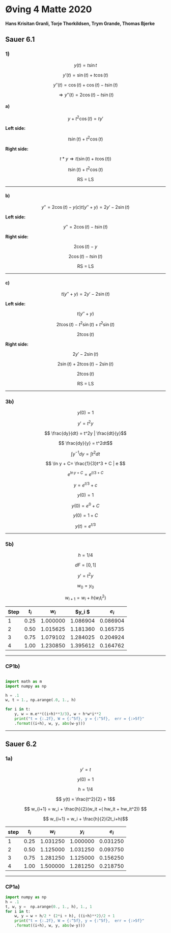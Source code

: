 # Øving 4 Matte 2020

**Hans Krisitan Granli, Torje Thorkildsen, Trym Grande, Thomas Bjerke**

## Sauer 6.1

### 1)

$$ y(t) = t \sin t$$

$$ y'(t) = \sin(t) + t\cos(t) $$

$$ y''(t) = \cos(t) + \cos(t) - t\sin(t)$$

$$ \Rightarrow y''(t) = 2\cos(t) - t\sin(t)$$

#### a)

$$ y + t^2\cos(t) = ty'$$

**Left side:**

$$ t\sin(t) + t^2\cos(t)$$

**Right side:**

$$ t*y \Rightarrow t(\sin(t) + t\cos(t))$$

$$ t\sin(t) + t^2\cos(t)$$

<center>RS = LS</center>

____

#### b)

$$ y'' = 2\cos(t) - y(c)t(y''+y) = 2y'-2\sin(t) $$

**Left side:**

$$ y'' = 2\cos(t) - t\sin(t) $$

**Right side:**

$$ 2\cos(t) - y$$

$$ 2\cos(t) - t\sin(t) $$

<center>RS = LS </center>

____

#### c)

 $$ t(y'' + y) = 2y' - 2\sin(t)$$

 **Left side:**

 $$ t(y'' + y) $$

 $$ 2t\cos(t) - t^2\sin(t) + t^2\sin(t)$$

 $$ 2t\cos(t) $$

 **Right side:**

 $$ 2y' - 2\sin(t) $$

 $$ 2\sin(t) + 2t\cos(t) - 2\sin(t) $$

 $$ 2t\cos(t) $$

 <center> RS = LS </center>

____

### 3b)

 $$ y(0) = 1 $$

 $$ y' = t^2 y $$

 $$ \frac{dy}{dt} = t^2y | \frac{dt}{y}$$

 $$ \frac{dy}{y} = t^2dt$$

 $$ \int y^{-1}dy = \int t^2dt$$

 $$ \ln y + C= \frac{1}{3}t^3 + C | e $$

 $$ e^{\ln y + C} = e^{t/3+C}$$

 $$ y = e^{t/3}+c$$

 $$ y(0) = 1 $$

 $$ y(0) = e^{0} + C$$

 $$ y(0) = 1 + C$$ 

 $$ y(t) = e^{t/3} $$

____

### 5b)

$$ h = 1/4 $$

$$ dF = [0,1] $$

$$ y' = t^2y$$

$$ w_0 = y_0 $$

$$ w_{i+1} = w_i + h(w_it^2_i) $$



| Step | $t_i$ | $w_i$  | $y_i $ | $e_i$   |
| ---- | ----- | ------ | ------ | ------- |
| 1 | 0.25 |1.000000 | 1.086904 |0.086904 |
| 2 | 0.50 |1.015625 | 1.181360 |0.165735 |
| 3 | 0.75 |1.079102 | 1.284025 |0.204924 |
| 4 | 1.00 |1.230850 | 1.395612 |0.164762 |


____



### CP1b)

```python {cmd="python3"} 

import math as m
import numpy as np 

h = .1
w, t = 1., np.arange(.0, 1., h)

for i in t:
    y, w = m.e**((i+h)**3/3), w + h*w*i**2
    print("t = {:.2f}, W = {:^5f}, y = {:^5f},  err = {:>5f}"
    .format((i+h), w, y, abs(w-y)))

```

____

## Sauer 6.2

### 1a)

$$ y' = t $$

$$ y(0) = 1 $$

$$ h = 1/4 $$

$$ y(t) = \frac{t^2}{2} + 1$$

$$ w_{i+1} = w_i + \frac{h}{2}(w_it +( hw_it + hw_it^2)) $$

$$ w_{i+1} = w_i + \frac{h}{2}(2t_i+h)$$


| step | $t_i$ | $w_i$    | $y_i$    | $e_i$    |
| ---- | ----- | -------- | -------- | -------- |
| 1    | 0.25  | 1.031250 | 1.000000 | 0.031250 |
| 2    | 0.50  | 1.125000 | 1.031250 | 0.093750 |
| 3    | 0.75  | 1.281250 | 1.125000 | 0.156250 |
| 4    | 1.00  | 1.500000 | 1.281250 | 0.218750 |

____

### CP1a)


```python {cmd="python3"} 
import numpy as np
h = .1
t, w, y =  np.arange(0., 1., h), 1., 1
for i in t: 
    w, y = w + h/2 * (2*i + h), ((i+h)**2)/2 + 1
    print("t = {:.2f}, W = {:^5f}, y = {:^5f},  err = {:>5f}"
    .format((i+h), w, y, abs(w-y)))

```